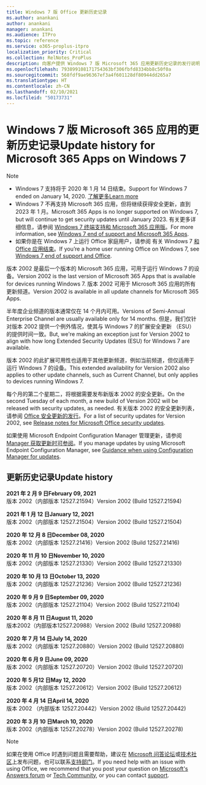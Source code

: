 ```yaml
---
title: Windows 7 版 Office 更新历史记录
ms.author: anankani
author: anankani
manager: anankani
ms.audience: ITPro
ms.topic: reference
ms.service: o365-proplus-itpro
localization_priority: Critical
ms.collection: RelNotes_ProPlus
description: 向客户提供 Windows 7 版 Microsoft 365 应用更新历史记录的发行说明
ms.openlocfilehash: 793899108171754363bf306fbfd8334bb8c50f0a
ms.sourcegitcommit: 568fdf9ae96367ef3a4f601128df80944dd265a7
ms.translationtype: HT
ms.contentlocale: zh-CN
ms.lasthandoff: 02/10/2021
ms.locfileid: "50173731"
---
```

# <a name="update-history-for-microsoft-365-apps-on-windows-7"></a><span data-ttu-id="ae13e-103">Windows 7 版 Microsoft 365 应用的更新历史记录</span><span class="sxs-lookup"><span data-stu-id="ae13e-103">Update history for Microsoft 365 Apps on Windows 7</span></span> 

 > [!NOTE]
>
>- <span data-ttu-id="ae13e-104">Windows 7 支持将于 2020 年 1 月 14 日结束。</span><span class="sxs-lookup"><span data-stu-id="ae13e-104">Support for Windows 7 ended on January 14, 2020.</span></span> [<span data-ttu-id="ae13e-105">了解更多</span><span class="sxs-lookup"><span data-stu-id="ae13e-105">Learn more</span></span>](https://www.microsoft.com/microsoft-365/windows/end-of-windows-7-support)
>- <span data-ttu-id="ae13e-106">Windows 7 不再支持 Microsoft 365 应用，但将继续获得安全更新，直到 2023 年 1 月。</span><span class="sxs-lookup"><span data-stu-id="ae13e-106">Microsoft 365 Apps is no longer supported on Windows 7, but will continue to get security updates until January 2023.</span></span> <span data-ttu-id="ae13e-107">有关更多详细信息，请参阅 [Windows 7 终端支持和 Microsoft 365 应用版](https://docs.microsoft.com/DeployOffice/endofsupport/windows-7-support)。</span><span class="sxs-lookup"><span data-stu-id="ae13e-107">For more information, see [Windows 7 end of support and Microsoft 365 Apps](https://docs.microsoft.com/DeployOffice/endofsupport/windows-7-support).</span></span>
>- <span data-ttu-id="ae13e-108">如果你是在 Windows 7 上运行 Office 家庭用户，请参阅 有关 Windows 7 [和 Office 应用结束](https://support.microsoft.com/office/78f20fab-b57b-44d7-8368-06a8493f3cb9)。</span><span class="sxs-lookup"><span data-stu-id="ae13e-108">If you’re a home user running Office on Windows 7, see [Windows 7 end of support and Office](https://support.microsoft.com/office/78f20fab-b57b-44d7-8368-06a8493f3cb9).</span></span>

<span data-ttu-id="ae13e-109">版本 2002 是最后一个版本的 Microsoft 365 应用，可用于运行 Windows 7 的设备。</span><span class="sxs-lookup"><span data-stu-id="ae13e-109">Version 2002 is the last version of Microsoft 365 Apps that is available for devices running Windows 7.</span></span> <span data-ttu-id="ae13e-110">版本 2002 可用于 Microsoft 365 应用的所有更新频道。</span><span class="sxs-lookup"><span data-stu-id="ae13e-110">Version 2002 is available in all update channels for Microsoft 365 Apps.</span></span>

<span data-ttu-id="ae13e-111">半年度企业频道的版本通常仅在 14 个月内可用。</span><span class="sxs-lookup"><span data-stu-id="ae13e-111">Versions of Semi-Annual Enterprise Channel are usually available only for 14 months.</span></span> <span data-ttu-id="ae13e-112">但是，我们仅针对版本 2002 提供一个例外情况，使其与 Windows 7 的扩展安全更新 （ESU） 的提供时间一致。</span><span class="sxs-lookup"><span data-stu-id="ae13e-112">But, we're making an exception just for Version 2002 to align with how long Extended Security Updates (ESU) for Windows 7 are available.</span></span>

<span data-ttu-id="ae13e-113">版本 2002 的此扩展可用性也适用于其他更新频道，例如当前频道，但仅适用于运行 Windows 7 的设备。</span><span class="sxs-lookup"><span data-stu-id="ae13e-113">This extended availability for Version 2002 also applies to other update channels, such as Current Channel, but only applies to devices running Windows 7.</span></span>

<span data-ttu-id="ae13e-114">每个月的第二个星期二，将根据需要发布新版本 2002 的安全更新。</span><span class="sxs-lookup"><span data-stu-id="ae13e-114">On the second Tuesday of each month, a new build of Version 2002 will be released with security updates, as needed.</span></span> <span data-ttu-id="ae13e-115">有关版本 2002 的安全更新列表，请参阅 [Office 安全更新的发行](microsoft365-apps-security-updates.md)。</span><span class="sxs-lookup"><span data-stu-id="ae13e-115">For a list of security updates for Version 2002, see [Release notes for Microsoft Office security updates](microsoft365-apps-security-updates.md).</span></span>

<span data-ttu-id="ae13e-116">如果使用 Microsoft Endpoint Configuration Manager 管理更新，请参阅 [Manager 获取更新时可参阅](https://docs.microsoft.com/deployoffice/endofsupport/windows-7-support#guidance-when-using-configuration-manager-for-updates)。</span><span class="sxs-lookup"><span data-stu-id="ae13e-116">If you manage updates by using Microsoft Endpoint Configuration Manager, see [Guidance when using Configuration Manager for updates](https://docs.microsoft.com/deployoffice/endofsupport/windows-7-support#guidance-when-using-configuration-manager-for-updates).</span></span>


## <a name="update-history"></a><span data-ttu-id="ae13e-117">更新历史记录</span><span class="sxs-lookup"><span data-stu-id="ae13e-117">Update history</span></span>

[//]: # (请勿移除)

<span data-ttu-id="ae13e-119">**2021 年 2 月 9 日**</span><span class="sxs-lookup"><span data-stu-id="ae13e-119">**February 09, 2021**</span></span><br/>
<span data-ttu-id="ae13e-120">版本 2002（内部版本 12527.21594）</span><span class="sxs-lookup"><span data-stu-id="ae13e-120">Version 2002 (Build 12527.21594)</span></span><br/>

<span data-ttu-id="ae13e-121">**2021 年 1 月 12 日**</span><span class="sxs-lookup"><span data-stu-id="ae13e-121">**January 12, 2021**</span></span><br/>
<span data-ttu-id="ae13e-122">版本 2002（内部版本 12527.21504）</span><span class="sxs-lookup"><span data-stu-id="ae13e-122">Version 2002 (Build 12527.21504)</span></span><br/>

<span data-ttu-id="ae13e-123">**2020 年 12 月 8 日**</span><span class="sxs-lookup"><span data-stu-id="ae13e-123">**December 08, 2020**</span></span><br/>
<span data-ttu-id="ae13e-124">版本 2002（内部版本 12527.21416）</span><span class="sxs-lookup"><span data-stu-id="ae13e-124">Version 2002 (Build 12527.21416)</span></span><br/>

<span data-ttu-id="ae13e-125">**2020 年 11 月 10 日**</span><span class="sxs-lookup"><span data-stu-id="ae13e-125">**November 10, 2020**</span></span><br/>
<span data-ttu-id="ae13e-126">版本 2002（内部版本 12527.21330）</span><span class="sxs-lookup"><span data-stu-id="ae13e-126">Version 2002 (Build 12527.21330)</span></span><br/>

<span data-ttu-id="ae13e-127">**2020 年 10 月 13 日**</span><span class="sxs-lookup"><span data-stu-id="ae13e-127">**October 13, 2020**</span></span><br/>
<span data-ttu-id="ae13e-128">版本 2002（内部版本 12527.21236）</span><span class="sxs-lookup"><span data-stu-id="ae13e-128">Version 2002 (Build 12527.21236)</span></span><br/>

<span data-ttu-id="ae13e-129">**2020 年 9 月 9 日**</span><span class="sxs-lookup"><span data-stu-id="ae13e-129">**September 09, 2020**</span></span><br/>
<span data-ttu-id="ae13e-130">版本 2002（内部版本 12527.21104）</span><span class="sxs-lookup"><span data-stu-id="ae13e-130">Version 2002 (Build 12527.21104)</span></span><br/>

<span data-ttu-id="ae13e-131">**2020 年 8 月 11 日**</span><span class="sxs-lookup"><span data-stu-id="ae13e-131">**August 11, 2020**</span></span><br/>
<span data-ttu-id="ae13e-132">版本2002（内部版本12527.20988）</span><span class="sxs-lookup"><span data-stu-id="ae13e-132">Version 2002 (Build 12527.20988)</span></span><br/>

<span data-ttu-id="ae13e-133">**2020 年 7 月 14 日**</span><span class="sxs-lookup"><span data-stu-id="ae13e-133">**July 14, 2020**</span></span><br/>
<span data-ttu-id="ae13e-134">版本 2002（内部版本 12527.20880）</span><span class="sxs-lookup"><span data-stu-id="ae13e-134">Version 2002 (Build 12527.20880)</span></span><br/>

<span data-ttu-id="ae13e-135">**2020 年 6 月 9 日**</span><span class="sxs-lookup"><span data-stu-id="ae13e-135">**June 09, 2020**</span></span><br/>
<span data-ttu-id="ae13e-136">版本 2002（内部版本 12527.20720）</span><span class="sxs-lookup"><span data-stu-id="ae13e-136">Version 2002 (Build 12527.20720)</span></span><br/>

<span data-ttu-id="ae13e-137">**2020 年 5 月12 日**</span><span class="sxs-lookup"><span data-stu-id="ae13e-137">**May 12, 2020**</span></span><br/>
<span data-ttu-id="ae13e-138">版本 2002（内部版本 12527.20612）</span><span class="sxs-lookup"><span data-stu-id="ae13e-138">Version 2002 (Build 12527.20612)</span></span><br/>

<span data-ttu-id="ae13e-139">**2020 年 4 月 14 日**</span><span class="sxs-lookup"><span data-stu-id="ae13e-139">**April 14, 2020**</span></span><br/>
<span data-ttu-id="ae13e-140">版本 2002 （内部版本 12527.20442）</span><span class="sxs-lookup"><span data-stu-id="ae13e-140">Version 2002 (Build 12527.20442)</span></span><br/>

<span data-ttu-id="ae13e-141">**2020 年 3 月 10 日**</span><span class="sxs-lookup"><span data-stu-id="ae13e-141">**March 10, 2020**</span></span><br/>
<span data-ttu-id="ae13e-142">版本 2002（内部版本 12527.20278）</span><span class="sxs-lookup"><span data-stu-id="ae13e-142">Version 2002 (Build 12527.20278)</span></span><br/>




> [!NOTE]
> <span data-ttu-id="ae13e-143">如果在使用 Office 时遇到问题且需要帮助，建议在 [Microsoft 问答论坛](https://answers.microsoft.com/)或[技术社区](https://techcommunity.microsoft.com/)上发布问题，也可以联系[支持部门](https://support.microsoft.com/contactus)。</span><span class="sxs-lookup"><span data-stu-id="ae13e-143">If you need help with an issue with using Office, we recommend that you post your question on [Microsoft's Answers forum](https://answers.microsoft.com/) or [Tech Community](https://techcommunity.microsoft.com/), or you can contact [support](https://support.microsoft.com/contactus).</span></span>
